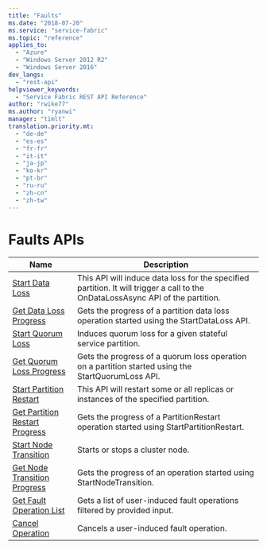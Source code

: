 ```yaml
---
title: "Faults"
ms.date: "2018-07-20"
ms.service: "service-fabric"
ms.topic: "reference"
applies_to: 
  - "Azure"
  - "Windows Server 2012 R2"
  - "Windows Server 2016"
dev_langs: 
  - "rest-api"
helpviewer_keywords: 
  - "Service Fabric REST API Reference"
author: "rwike77"
ms.author: "ryanwi"
manager: "timlt"
translation.priority.mt: 
  - "de-de"
  - "es-es"
  - "fr-fr"
  - "it-it"
  - "ja-jp"
  - "ko-kr"
  - "pt-br"
  - "ru-ru"
  - "zh-cn"
  - "zh-tw"
---
```

# Faults APIs

| Name | Description |
| --- | --- |
| [Start Data Loss](sfclient-v63-api-startdataloss.md) | This API will induce data loss for the specified partition. It will trigger a call to the OnDataLossAsync API of the partition.<br/> |
| [Get Data Loss Progress](sfclient-v63-api-getdatalossprogress.md) | Gets the progress of a partition data loss operation started using the StartDataLoss API.<br/> |
| [Start Quorum Loss](sfclient-v63-api-startquorumloss.md) | Induces quorum loss for a given stateful service partition.<br/> |
| [Get Quorum Loss Progress](sfclient-v63-api-getquorumlossprogress.md) | Gets the progress of a quorum loss operation on a partition started using the StartQuorumLoss API.<br/> |
| [Start Partition Restart](sfclient-v63-api-startpartitionrestart.md) | This API will restart some or all replicas or instances of the specified partition.<br/> |
| [Get Partition Restart Progress](sfclient-v63-api-getpartitionrestartprogress.md) | Gets the progress of a PartitionRestart operation started using StartPartitionRestart.<br/> |
| [Start Node Transition](sfclient-v63-api-startnodetransition.md) | Starts or stops a cluster node.<br/> |
| [Get Node Transition Progress](sfclient-v63-api-getnodetransitionprogress.md) | Gets the progress of an operation started using StartNodeTransition.<br/> |
| [Get Fault Operation List](sfclient-v63-api-getfaultoperationlist.md) | Gets a list of user-induced fault operations filtered by provided input.<br/> |
| [Cancel Operation](sfclient-v63-api-canceloperation.md) | Cancels a user-induced fault operation.<br/> |

